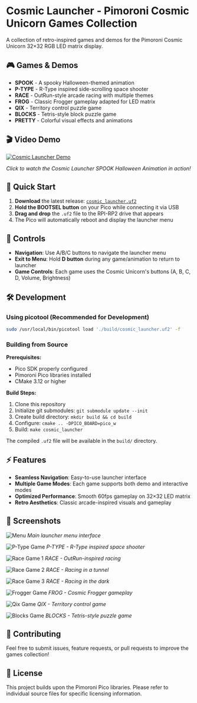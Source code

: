 # Cosmic Launcher - Pimoroni Cosmic Unicorn Games Collection

A collection of retro-inspired games and demos for the Pimoroni Cosmic Unicorn 32×32 RGB LED matrix display.

## 🎮 Games & Demos

- **SPOOK** - A spooky Halloween-themed animation
- **P-TYPE** - R-Type inspired side-scrolling space shooter
- **RACE** - OutRun-style arcade racing with multiple themes
- **FROG** - Classic Frogger gameplay adapted for LED matrix
- **QIX** - Territory control puzzle game
- **BLOCKS** - Tetris-style block puzzle game
- **PRETTY** - Colorful visual effects and animations

## 🎬 Video Demo

[![Cosmic Launcher Demo](https://img.youtube.com/vi/TSXKi2c0sg8/0.jpg)](https://www.youtube.com/watch?v=TSXKi2c0sg8)

*Click to watch the Cosmic Launcher SPOOK Halloween Animation in action!*



## 🚀 Quick Start

1. **Download** the latest release: [`cosmic_launcher.uf2`](https://github.com/mrkwllmsn/cosmic_laucher/blob/main/build/cosmic_launcher.uf2)
2. **Hold the BOOTSEL button** on your Pico while connecting it via USB
3. **Drag and drop** the `.uf2` file to the RPI-RP2 drive that appears
4. The Pico will automatically reboot and display the launcher menu

## 🎯 Controls

- **Navigation**: Use A/B/C buttons to navigate the launcher menu
- **Exit to Menu**: Hold **D button** during any game/animation to return to launcher
- **Game Controls**: Each game uses the Cosmic Unicorn's buttons (A, B, C, D, Volume, Brightness)

## 🛠 Development

### Using picotool (Recommended for Development)
```bash
sudo /usr/local/bin/picotool load './build/cosmic_launcher.uf2' -f
```

### Building from Source

**Prerequisites:**
- Pico SDK properly configured
- Pimoroni Pico libraries installed
- CMake 3.12 or higher

**Build Steps:**
1. Clone this repository
2. Initialize git submodules: `git submodule update --init`
3. Create build directory: `mkdir build && cd build`
4. Configure: `cmake .. -DPICO_BOARD=pico_w`
5. Build: `make cosmic_launcher`

The compiled `.uf2` file will be available in the `build/` directory.

## ⚡ Features

- **Seamless Navigation**: Easy-to-use launcher interface
- **Multiple Game Modes**: Each game supports both demo and interactive modes
- **Optimized Performance**: Smooth 60fps gameplay on 32×32 LED matrix
- **Retro Aesthetics**: Classic arcade-inspired visuals and gameplay

## 📸 Screenshots
![Menu](screenshots/menu.png)
*Main launcher menu interface*

![P-Type Game](screenshots/p-type.png)
*P-TYPE - R-Type inspired space shooter*

![Race Game 1](screenshots/racer1.png)
*RACE - OutRun-inspired racing*

![Race Game 2](screenshots/racer2.png)
*RACE - Racing in a tunnel*

![Race Game 3](screenshots/racer3.png)
*RACE - Racing in the dark*

![Frogger Game](screenshots/frogger.png)
*FROG - Cosmic Frogger gameplay*

![Qix Game](screenshots/qix.png)
*QIX - Territory control game*

![Blocks Game](screenshots/blocks.png)
*BLOCKS - Tetris-style puzzle game*



## 🤝 Contributing

Feel free to submit issues, feature requests, or pull requests to improve the games collection!

## 📝 License

This project builds upon the Pimoroni Pico libraries. Please refer to individual source files for specific licensing information. 

